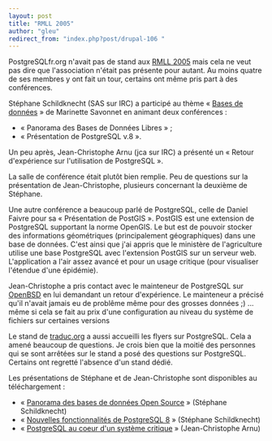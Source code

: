 ```yaml
---
layout: post
title: "RMLL 2005"
author: "gleu"
redirect_from: "index.php?post/drupal-106 "
---
```



<p></p>

<!--more-->


<p>PostgreSQLfr.org n'avait pas de stand aux <a href="http://www.rencontresmondiales.org/">RMLL 2005</a> mais cela ne veut pas dire que l'association n'était pas présente pour autant. Au moins quatre de ses membres y ont fait un tour, certains ont même pris part à des conférences.</p>

<!--break-->

<p>Stéphane Schildknecht (SAS sur IRC) a participé au thème « <a href="http://www.rencontresmondiales.org/sections/conference/databases_and">Bases de données</a> » de Marinette Savonnet en animant deux conférences&nbsp;:</p>

<ul>

<li>« Panorama des Bases de Données Libres »&nbsp;;</li>

<li>« Présentation de PostgreSQL v.8 ».</li>

</ul>

<p>Un peu après, Jean-Christophe Arnu (jca sur IRC) a présenté un « Retour d'expérience sur l'utilisation de PostgreSQL ».</p>

<p>La salle de conférence était plutôt bien remplie. Peu de questions sur la présentation de Jean-Christophe, plusieurs concernant la deuxième de Stéphane.</p>

<p>Une autre conférence a beaucoup parlé de PostgreSQL, celle de Daniel Faivre pour sa « Présentation de PostGIS ». PostGIS est une extension de PostgreSQL supportant la norme OpenGIS. Le but est de pouvoir stocker des informations géométriques (principalement géographiques) dans une base de données. C'est ainsi que j'ai appris que le ministère de l'agriculture utilise une base PostgreSQL avec l'extension PostGIS sur un serveur web. L'application a l'air assez avancé et pour un usage critique (pour visualiser l'étendue d'une épidémie).</p>

<p>Jean-Christophe a pris contact avec le mainteneur de PostgreSQL sur <a href="http://www.openbsd.org/">OpenBSD</a> en lui demandant un retour d'expérience. Le mainteneur a précisé qu'il n'avait jamais eu de problême même pour des grosses données ;) ... même si cela se fait au prix d'une configuration au niveau du système de fichiers sur certaines versions</p>

<p>Le stand de <a href="http://www.traduc.org/">traduc.org</a> a aussi accueilli les flyers sur PostgreSQL. Cela a amené beaucoup de questions. Je crois bien que la moitié des personnes qui se sont arrêtées sur le stand a posé des questions sur PostgreSQL. Certains ont regretté l'absence d'un stand dédié.</p>

<p>Les présentations de Stéphane et de Jean-Christophe sont disponibles au téléchargement :

</p>

<ul>

<li> « <a href="http://dbadialog.free.fr/Conferences/RMLL2005/bdd_os.pdf">Panorama des bases de données Open Source</a> » (Stéphane Schildknecht)

</li>

<li> « <a href="http://dbadialog.free.fr/Conferences/RMLL2005/PG8.pdf">Nouvelles fonctionnalités de PostgreSQL 8</a> » (Stéphane Schildknecht)

</li>

<li> « <a href="http://www.postgresqlfr.org/files/pg-rmll05.pdf">PostgreSQL au coeur d'un système critique</a> » (Jean-Christophe Arnu)

</li>

</ul>